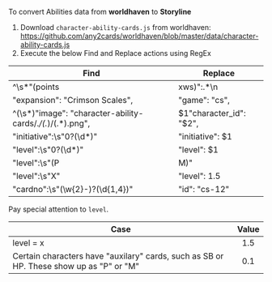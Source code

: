 To convert Abilities data from **worldhaven** to **Storyline**

1. Download `character-ability-cards.js` from worldhaven: https://github.com/any2cards/worldhaven/blob/master/data/character-ability-cards.js
2. Execute the below Find and Replace actions using RegEx

| Find | Replace |
| --- | --- |
| ^\s*"(points|xws)":.*\n               | **delete**          |
| "expansion": "Crimson Scales",        | "game": "cs",       |
| ^(\s*)"image": "character-ability-cards/.*/(.*)/(.*)\.png",   | $1"character_id": "$2",   |
| "initiative":\s"0?(\d*)"              | "initiative": $1    |
| "level":\s"0?(\d*)"                   | "level": $1         |
| "level":\s"(P|M)"                     | "level": 0.1        |
| "level":\s"X"                         | "level": 1.5        |
| "cardno":\s"(\w{2}-)?(\d{1,4})"       | "id": "cs-$1$2"     |

Pay special attention to `level`.

| Case      | Value |
| ---       | :-: |
| level = x | 1.5 |
| Certain characters have "auxilary" cards, such as SB or HP. These show up as "P" or "M" | 0.1 |
